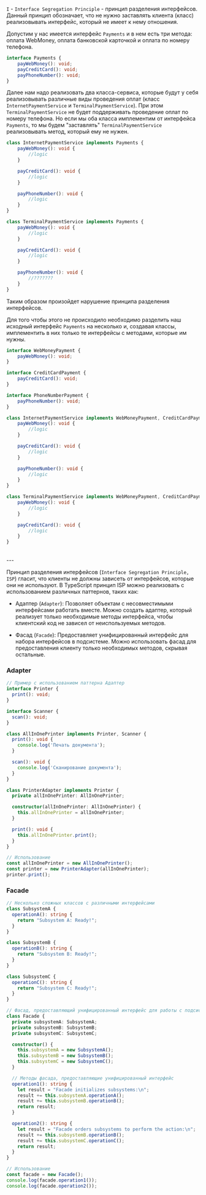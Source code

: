 `I` -  `Interface Segregation Principle` - принцип разделения интерфейсов. Данный принцип обозначает, что не нужно заставлять клиента (класс) реализовывать интерфейс, который не имеет к нему отношения.

Допустим у нас имеется интерфейс `Payments` и в нем есть три метода: оплата WebMoney, оплата банковской карточкой и оплата по номеру телефона.

```ts
interface Payments {
    payWebMoney(): void;
    payCreditCard(): void;
    payPhoneNumber(): void;
}
```

Далее нам надо реализовать два класса-сервиса, которые будут у себя реализовывать различные виды проведения оплат (класс `InternetPaymentService` и `TerminalPaymentService`). При этом `TerminalPaymentService` не будет поддерживать проведение оплат по номеру телефона. Но если мы оба класса имплементим от интерфейса `Payments`, то мы будем "заставлять" `TerminalPaymentService` реализовывать метод, который ему не нужен.

```ts
class InternetPaymentService implements Payments {
    payWebMoney(): void {
        //logic
    }

    payCreditCard(): void {
        //logic
    }

    payPhoneNumber(): void {
        //logic
    }
}
```

```ts
class TerminalPaymentService implements Payments {
    payWebMoney(): void {
        //logic
    }

    payCreditCard(): void {
        //logic
    }

    payPhoneNumber(): void {
        //???????
    }
}
```

Таким образом произойдет нарушение принципа разделения интерфейсов.

Для того чтобы этого не происходило необходимо разделить наш исходный интерфейс `Payments` на несколько и, создавая классы, имплементить в них только те интерфейсы с методами, которые им нужны.

```ts
interface WebMoneyPayment {
    payWebMoney(): void;
}

interface CreditCardPayment {
    payCreditCard(): void;
}

interface PhoneNumberPayment {
    payPhoneNumber(): void;
}

class InternetPaymentService implements WebMoneyPayment, CreditCardPayment, PhoneNumberPayment {
    payWebMoney(): void {
        //logic
    }

    payCreditCard(): void {
        //logic
    }

    payPhoneNumber(): void {
        //logic
    }
}

class TerminalPaymentService implements WebMoneyPayment, CreditCardPayment {
    payWebMoney(): void {
        //logic
    }

    payCreditCard(): void {
        //logic
    }
}
```

<br />
---
<br />

Принцип разделения интерфейсов (`Interface Segregation Principle, ISP`) гласит, что клиенты не должны зависеть от интерфейсов, которые они не используют. В TypeScript принцип ISP можно реализовать с использованием различных паттернов, таких как:

- Адаптер (`Adapter`): Позволяет объектам с несовместимыми интерфейсами работать вместе. Можно создать адаптер, который реализует только необходимые методы интерфейса, чтобы клиентский код не зависел от неиспользуемых методов.

- Фасад (`Facade`): Предоставляет унифицированный интерфейс для набора интерфейсов в подсистеме. Можно использовать фасад для предоставления клиенту только необходимых методов, скрывая остальные.

### Adapter
```ts
// Пример с использованием паттерна Адаптер
interface Printer {
  print(): void;
}

interface Scanner {
  scan(): void;
}

class AllInOnePrinter implements Printer, Scanner {
  print(): void {
    console.log('Печать документа');
  }

  scan(): void {
    console.log('Сканирование документа');
  }
}

class PrinterAdapter implements Printer {
  private allInOnePrinter: AllInOnePrinter;

  constructor(allInOnePrinter: AllInOnePrinter) {
    this.allInOnePrinter = allInOnePrinter;
  }

  print(): void {
    this.allInOnePrinter.print();
  }
}

// Использование
const allInOnePrinter = new AllInOnePrinter();
const printer = new PrinterAdapter(allInOnePrinter);
printer.print();
```

### Facade
```ts
// Несколько сложных классов с различными интерфейсами
class SubsystemA {
  operationA(): string {
    return "Subsystem A: Ready!";
  }
}

class SubsystemB {
  operationB(): string {
    return "Subsystem B: Ready!";
  }
}

class SubsystemC {
  operationC(): string {
    return "Subsystem C: Ready!";
  }
}

// Фасад, предоставляющий унифицированный интерфейс для работы с подсистемой
class Facade {
  private subsystemA: SubsystemA;
  private subsystemB: SubsystemB;
  private subsystemC: SubsystemC;

  constructor() {
    this.subsystemA = new SubsystemA();
    this.subsystemB = new SubsystemB();
    this.subsystemC = new SubsystemC();
  }

  // Методы фасада, предоставляющие унифицированный интерфейс
  operation1(): string {
    let result = "Facade initializes subsystems:\n";
    result += this.subsystemA.operationA();
    result += this.subsystemB.operationB();
    return result;
  }

  operation2(): string {
    let result = "Facade orders subsystems to perform the action:\n";
    result += this.subsystemB.operationB();
    result += this.subsystemC.operationC();
    return result;
  }
}

// Использование
const facade = new Facade();
console.log(facade.operation1());
console.log(facade.operation2());
```
